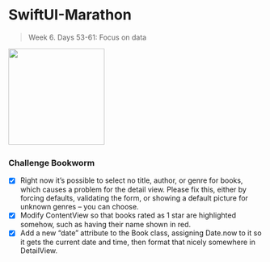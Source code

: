# SwiftUI-Marathon

> Week 6. Days 53-61: Focus on data

<img src="" width="190">&nbsp;&nbsp;&nbsp;&nbsp;&nbsp;

### Challenge Bookworm
- [x] Right now it’s possible to select no title, author, or genre for books, which causes a problem for the detail view. Please fix this, either by forcing defaults, validating the form, or showing a default picture for unknown genres – you can choose.
- [x] Modify ContentView so that books rated as 1 star are highlighted somehow, such as having their name shown in red.
- [x] Add a new “date” attribute to the Book class, assigning Date.now to it so it gets the current date and time, then format that nicely somewhere in DetailView.
